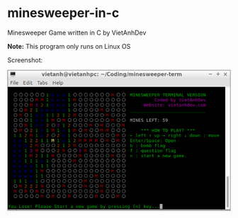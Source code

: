# minesweeper-in-c
Minesweeper Game written in C by VietAnhDev

**Note:** This program only runs on Linux OS

Screenshot:

![Screenshot](screenshot.png)
